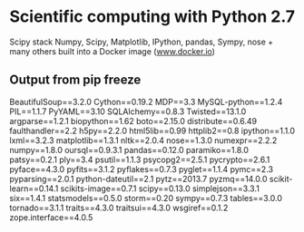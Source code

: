 Scientific computing with Python 2.7
====================================

Scipy stack Numpy, Scipy, Matplotlib, IPython, pandas, Sympy, nose + many others built into a Docker image (www.docker.io)

Output from pip freeze
----------------------

BeautifulSoup==3.2.0
Cython==0.19.2
MDP==3.3
MySQL-python==1.2.4
PIL==1.1.7
PyYAML==3.10
SQLAlchemy==0.8.3
Twisted==13.1.0
argparse==1.2.1
biopython==1.62
boto==2.15.0
distribute==0.6.49
faulthandler==2.2
h5py==2.2.0
html5lib==0.99
httplib2==0.8
ipython==1.1.0
lxml==3.2.3
matplotlib==1.3.1
nltk==2.0.4
nose==1.3.0
numexpr==2.2.2
numpy==1.8.0
oursql==0.9.3.1
pandas==0.12.0
paramiko==1.8.0
patsy==0.2.1
ply==3.4
psutil==1.1.3
psycopg2==2.5.1
pycrypto==2.6.1
pyface==4.3.0
pyfits==3.1.2
pyflakes==0.7.3
pyglet==1.1.4
pymc==2.3
pyparsing==2.0.1
python-dateutil==2.1
pytz==2013.7
pyzmq==14.0.0
scikit-learn==0.14.1
scikits-image==0.7.1
scipy==0.13.0
simplejson==3.3.1
six==1.4.1
statsmodels==0.5.0
storm==0.20
sympy==0.7.3
tables==3.0.0
tornado==3.1.1
traits==4.3.0
traitsui==4.3.0
wsgiref==0.1.2
zope.interface==4.0.5
